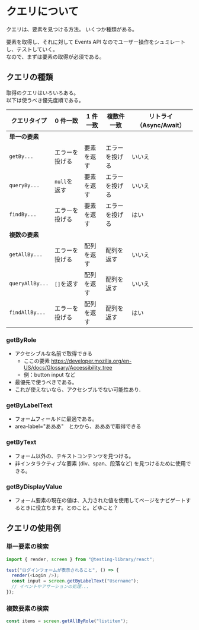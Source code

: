 # クエリについて <Badge type="danger" text="WIP" />

クエリは、要素を見つける方法。
いくつか種類がある。

要素を取得し、それに対して Events API なのでユーザー操作をシュミレートし、テストしていく。  
なので、まずは要素の取得が必須である。

## クエリの種類

取得のクエリはいろいろある。  
<Spacer height={40} />
以下は使うべき優先度順である。

| クエリタイプ    | 0 件一致       | 1 件一致   | 複数件一致     | リトライ（Async/Await） |
| --------------- | -------------- | ---------- | -------------- | ----------------------- |
| **単一の要素**  |                |            |                |                         |
| `getBy...`      | エラーを投げる | 要素を返す | エラーを投げる | いいえ                  |
| `queryBy...`    | `null`を返す   | 要素を返す | エラーを投げる | いいえ                  |
| `findBy...`     | エラーを投げる | 要素を返す | エラーを投げる | はい                    |
| **複数の要素**  |                |            |                |                         |
| `getAllBy...`   | エラーを投げる | 配列を返す | 配列を返す     | いいえ                  |
| `queryAllBy...` | `[]`を返す     | 配列を返す | 配列を返す     | いいえ                  |
| `findAllBy...`  | エラーを投げる | 配列を返す | 配列を返す     | はい                    |

### getByRole

- アクセシブルな名前で取得できる
  - ここの要素 https://developer.mozilla.org/en-US/docs/Glossary/Accessibility_tree
  - 例：button input など
- 最優先で使うべきである。
- これが使えないなら、アクセシブルでない可能性あり.

### getByLabelText

- フォームフィールドに最適である。
- area-label="あああ"　とかから、あああで取得できる

### getByText

- フォーム以外の、テキストコンテンツを見つける。
- 非インタラクティブな要素 (div、span、段落など) を見つけるために使用できる。

### getByDisplayValue

- フォーム要素の現在の値は、入力された値を使用してページをナビゲートするときに役立ちます。とのこと。どゆこと？

## クエリの使用例

### 単一要素の検索

```js
import { render, screen } from "@testing-library/react";

test("ログインフォームが表示されること", () => {
  render(<Login />);
  const input = screen.getByLabelText("Username");
  // イベントやアサーションの処理...
});
```

### 複数要素の検索

```js
const items = screen.getAllByRole("listitem");
```
